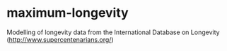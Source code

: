 # maximum-longevity
Modelling of longevity data from the International Database on Longevity (http://www.supercentenarians.org/)
